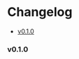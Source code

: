 <!-- START doctoc generated TOC please keep comment here to allow auto update -->
<!-- DON'T EDIT THIS SECTION, INSTEAD RE-RUN doctoc TO UPDATE -->
# Changelog

- [v0.1.0](#v010)

<!-- END doctoc generated TOC please keep comment here to allow auto update -->

### v0.1.0
